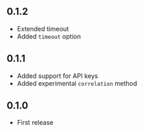 ## 0.1.2

- Extended timeout
- Added `timeout` option

## 0.1.1

- Added support for API keys
- Added experimental `correlation` method

## 0.1.0

- First release
